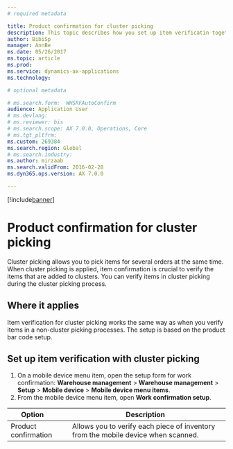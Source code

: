 ```yaml
---
# required metadata

title: Product confirmation for cluster picking
description: This topic describes how you set up item verificatin together with cluster picking.
author: BibiSp
manager: AnnBe
ms.date: 05/26/2017
ms.topic: article
ms.prod: 
ms.service: dynamics-ax-applications
ms.technology: 

# optional metadata

# ms.search.form:  WHSRFAutoConfirm
audience: Application User
# ms.devlang: 
# ms.reviewer: bis
# ms.search.scope: AX 7.0.0, Operations, Core
# ms.tgt_pltfrm: 
ms.custom: 269384
ms.search.region: Global
# ms.search.industry: 
ms.author: mirzaab
ms.search.validFrom: 2016-02-28
ms.dyn365.ops.version: AX 7.0.0

---
```


[!include[banner](../includes/banner.md)]

# Product confirmation for cluster picking
Cluster picking allows you to pick items for several orders at the same time. When cluster picking is applied, item confirmation is crucial to verify the items that are added to clusters. You can verify items in cluster picking during the cluster picking process.

## Where it applies
Item verification for cluster picking works the same way as when you verify items in a non-cluster picking processes. The setup is based on the product bar code setup.

## Set up item verification with cluster picking
1.	On a mobile device menu item, open the setup form for work confirmation: **Warehouse management** > **Warehouse management** > **Setup** > **Mobile device** > **Mobile device menu items**.
2.	From the mobile device menu item, open **Work confirmation setup**.

| Option        | Description   | 
| ------------- | ------------- |
|Product confirmation | Allows you to verify each piece of inventory from the mobile device when scanned.|
